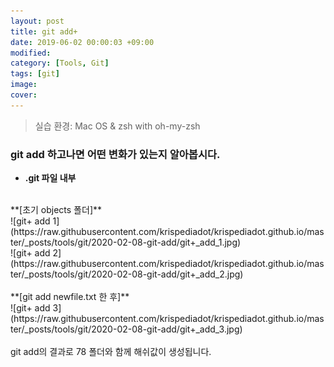 ```yaml
---
layout: post
title: git add+
date: 2019-06-02 00:00:03 +09:00
modified: 
category: [Tools, Git]
tags: [git]
image: 
cover: 
---
```


>실습 환경: Mac OS & zsh with oh-my-zsh

### git add 하고나면 어떤 변화가 있는지 알아봅시다.

- **.git 파일 내부**<br>
<br>
**[초기 objects 폴더]**
<br>
![git+ add 1](https://raw.githubusercontent.com/krispediadot/krispediadot.github.io/master/_posts/tools/git/2020-02-08-git-add/git+_add_1.jpg)
<br>
![git+ add 2](https://raw.githubusercontent.com/krispediadot/krispediadot.github.io/master/_posts/tools/git/2020-02-08-git-add/git+_add_2.jpg)
<br><br>
**[git add newfile.txt 한 후]**
<br>
![git+ add 3](https://raw.githubusercontent.com/krispediadot/krispediadot.github.io/master/_posts/tools/git/2020-02-08-git-add/git+_add_3.jpg)
<br><br>
git add의 결과로 78 폴더와 함께 해쉬값이 생성됩니다. 